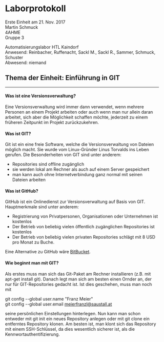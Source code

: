 # Laborprotokoll  
Erste Einheit am 21. Nov. 2017  
Martin Schmuck  
4AHME  
Gruppe 3

Automatisierungslabor HTL Kaindorf  
Anwesend: Reinbacher, Ruffenacht, Sackl M., Sackl R., Sammer, Schmuck, Schuster  
Abwesend: niemand  

## Thema der Einheit: Einführung in GIT
___________________
  
#### Was ist eine Versionsverwaltung?  
Eine Versionsverwaltung wird immer dann verwendet, wenn mehrere Personen an einem Projekt arbeiten oder auch wenn man nur allein daran arbeitet, sich aber die Möglichkeit schaffen möchte, jederzeit zu einem früheren Zeitpunkt im Projekt zurückzukehren.

#### Was ist GIT?
Git ist ein eine freie Software, welche die Versionsverwaltung von Dateien möglich macht. Sie wurde vom Linux-Gründer Linus Torvalds ins Leben gerufen. Die Besonderheiten von GIT sind unter anderem:
* Repositories sind offline zugänglich
* sie werden lokal am Rechner als auch auf einem Server gespeichert
* man kann auch ohne Internetverbindung ganz normal mit seinen Dateien arbeiten  

#### Was ist GitHub?  
GitHub ist ein Onlinedienst zur Versionsverwaltung auf Basis von GIT. Hauptmerkmale sind unter anderem:
* Registrierung von Privatpersonen, Organisationen oder Unternehmen ist kostenlos
* Der Betrieb von beliebig vielen öffentlich zugänglichen Repositories ist kostenlos
* Der Betrieb von beliebig vielen privaten Repositories schlägt mit 8 USD pro Monat zu Buche.    

Eine Alternative zu GitHub wäre [BitBucket](https://bitbucket.org/).

#### Wie beginnt man mit GIT?  
Als erstes muss man sich das Git-Paket am Rechner installieren (z.B. mit apt-get install git). Danach legt man sich am besten einen Ornder an, der nur für GIT-Repositories gedacht ist. Ist dies geschehen, muss man noch mit   

git config --global user.name "Franz Meier"   
git config --global user.email meierfranzl@saustall.at

seine persönlichen Einstellungen hinterlegen. Nun kann man schon entweder mit git init ein neues Repository anlegen oder mit git clone ein entferntes Repository klonen. Am besten ist, man klont sich das Repository mit einem SSH-Schlüssel, da dies wesentlich sicherer ist, als die Kennwortauthentifizierung. 


